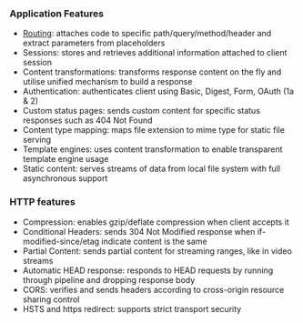 ### Application Features

* [Routing](Routing): attaches code to specific path/query/method/header and extract parameters from placeholders
* Sessions: stores and retrieves additional information attached to client session
* Content transformations: transforms response content on the fly and utilise unified mechanism to build a response
* Authentication: authenticates client using Basic, Digest, Form, OAuth (1a & 2)
* Custom status pages: sends custom content for specific status responses such as 404 Not Found
* Content type mapping: maps file extension to mime type for static file serving
* Template engines: uses content transformation to enable transparent template engine usage
* Static content: serves streams of data from local file system with full asynchronous support

### HTTP features

* Compression: enables gzip/deflate compression when client accepts it
* Conditional Headers: sends 304 Not Modified response when if-modified-since/etag indicate content is the same
* Partial Content: sends partial content for streaming ranges, like in video streams
* Automatic HEAD response: responds to HEAD requests by running through pipeline and dropping response body
* CORS: verifies and sends headers according to cross-origin resource sharing control
* HSTS and https redirect: supports strict transport security
